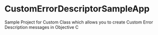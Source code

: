 # CustomErrorDescriptorSampleApp
Sample Project for Custom Class which allows you to create Custom Error Description messages in Objective C 
